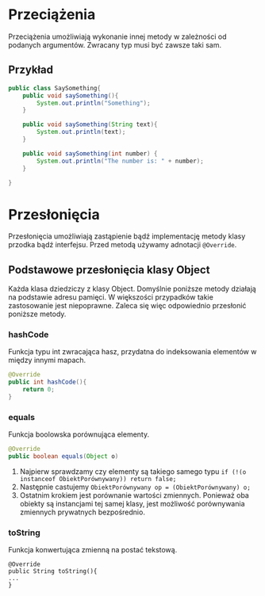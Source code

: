 # Przeciążenia
Przeciążenia umożliwiają wykonanie innej metody w zależności od podanych argumentów. Zwracany typ musi być zawsze taki sam.
## Przykład
```java
public class SaySomething{
	public void saySomething(){
		System.out.println("Something");
	}

	public void saySomething(String text){
		System.out.println(text);
	}

	public void saySomething(int number) {
		System.out.println("The number is: " + number);
	}

}
```
# Przesłonięcia
Przesłonięcia umożliwiają zastąpienie bądź implementację metody klasy przodka bądź interfejsu. Przed metodą używamy adnotacji `@Override`.
## Podstawowe przesłonięcia klasy Object
Każda klasa dziedziczy z klasy Object. Domyślnie poniższe metody działają na podstawie adresu pamięci. W większości przypadków takie zastosowanie jest niepoprawne. Zaleca się więc odpowiednio przesłonić poniższe metody.
### hashCode
Funkcja typu int zwracająca hasz, przydatna do indeksowania elementów w między innymi mapach.
```java
@Override
public int hashCode(){
	return 0;
}
```
### equals
Funkcja boolowska porównująca elementy.
```java
@Override
public boolean equals(Object o)
```
1. Najpierw sprawdzamy czy elementy są takiego samego typu
	`if (!(o instanceof ObiektPorównywany)) return false;`
2. Następnie castujemy
   `ObiektPorównywany op = (ObiektPorównywany) o;`
3. Ostatnim krokiem jest porównanie wartości zmiennych. Ponieważ oba obiekty są instancjami tej samej klasy, jest możliwość porównywania zmiennych prywatnych bezpośrednio.
### toString
Funkcja konwertująca zmienną na postać tekstową. 
```
@Override
public String toString(){
...
}
```
